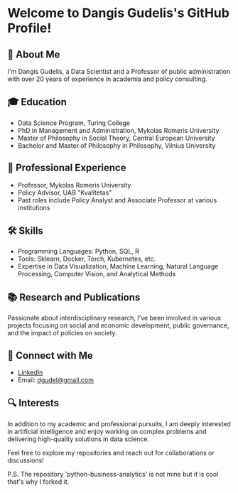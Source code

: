 # Welcome to Dangis Gudelis's GitHub Profile!

## 👋 About Me
I'm Dangis Gudelis, a Data Scientist and a Professor of public administration with over 20 years of experience in academia and policy consulting.

## 🎓 Education
- Data Science Program, Turing College
- PhD in Management and Administration, Mykolas Romeris University
- Master of Philosophy in Social Theory, Central European University
- Bachelor and Master of Philosophy in Philosophy, Vilnius University

## 💼 Professional Experience
- Professor, Mykolas Romeris University
- Policy Advisor, UAB "Kvalitetas"
- Past roles include Policy Analyst and Associate Professor at various institutions

## 🛠 Skills
- Programming Languages: Python, SQL, R
- Tools: Sklearn, Docker, Torch, Kubernetes, etc.
- Expertise in Data Visualization, Machine Learning, Natural Language Processing, Computer Vision, and Analytical Methods

## 📚 Research and Publications
Passionate about interdisciplinary research, I've been involved in various projects focusing on social and economic development, public governance, and the impact of policies on society.

## 🤝 Connect with Me
- [LinkedIn](https://www.linkedin.com/in/dangis-gudelis/)
- Email: dgudel@gmail.com

## 🔍 Interests
In addition to my academic and professional pursuits, I am deeply interested in artificial intelligence and enjoy working on complex problems and delivering high-quality solutions in data science.

Feel free to explore my repositories and reach out for collaborations or discussions!

P.S. The repository 'python-business-analytics' is not mine but it is cool that's why I forked it.
